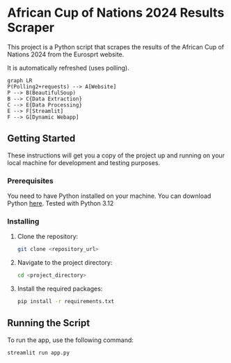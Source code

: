 # African Cup of Nations 2024 Results Scraper

This project is a Python script that scrapes the results of the African Cup of Nations 2024 from the Eurosprt website.

It is automatically refreshed (uses polling).

```mermaid
graph LR
P(Polling2+requests) --> A[Website]
P --> B(BeautifulSoup)
B --> C{Data Extraction}
C --> E{Data Processing}
E --> F[Streamlit]
F --> G[Dynamic Webapp]
```

## Getting Started

These instructions will get you a copy of the project up and running on your local machine for development and testing purposes.

### Prerequisites

You need to have Python installed on your machine. You can download Python [here](https://www.python.org/downloads/).
Tested with Python 3.12

### Installing

1. Clone the repository:
    ```sh
    git clone <repository_url>
    ```
2. Navigate to the project directory:
    ```sh
    cd <project_directory>
    ```
3. Install the required packages:
    ```sh
    pip install -r requirements.txt
    ```

## Running the Script

To run the app, use the following command:

```sh
streamlit run app.py